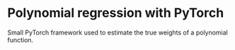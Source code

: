 # Polynomial regression with PyTorch

Small PyTorch framework used to estimate the true weights of a polynomial function.
